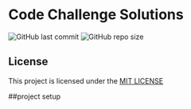 # Code Challenge Solutions

![GitHub last commit](https://img.shields.io/github/last-commit/morriskaria/week-2-code-challenge)
![GitHub repo size](https://img.shields.io/github/repo-size/morriskaria/week-2-code-challenge)


## License

This project is licensed under the [MIT LICENSE](LICENSE.txt)


##project setup 
